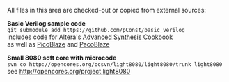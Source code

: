 All files in this area are checked-out or copied from external sources:

**Basic Verilog sample code**  
`git submodule add https://github.com/pConst/basic_verilog`  
includes code for Altera's [Advanced Synthesis Cookbook](https://www.altera.com/content/dam/altera-www/global/en_US/pdfs/literature/manual/stx_cookbook.pdf)  
as well as [PicoBlaze](https://en.wikipedia.org/wiki/PicoBlaze) and [PacoBlaze](http://bleyer.org/pacoblaze/)

**Small 8080 soft core with microcode**  
`svn co http://opencores.org/ocsvn/light8080/light8080/trunk light8080`  
see <http://opencores.org/project,light8080>

